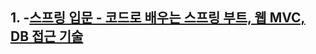 

## 1. -[스프링 입문 - 코드로 배우는 스프링 부트, 웹 MVC, DB 접근 기술](https://github.com/Jinuk93/TIL/blob/master/Spring/YoungHan/Introduction/docs/01%20%ED%94%84%EB%A1%9C%EC%A0%9D%ED%8A%B8%EC%83%9D%EC%84%B1.md)

